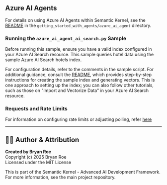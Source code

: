 ## Azure AI Agents

For details on using Azure AI Agents within Semantic Kernel, see the [README](../../../getting_started_with_agents/azure_ai_agent/README.md) in the `getting_started_with_agents/azure_ai_agent` directory.

### Running the `azure_ai_agent_ai_search.py` Sample

Before running this sample, ensure you have a valid index configured in your Azure AI Search resource. This sample queries hotel data using the sample Azure AI Search hotels index.

For configuration details, refer to the comments in the sample script. For additional guidance, consult the [README](../../memory/azure_ai_search_hotel_samples/README.md), which provides step-by-step instructions for creating the sample index and generating vectors. This is one approach to setting up the index; you can also follow other tutorials, such as those on "Import and Vectorize Data" in your Azure AI Search resource.

### Requests and Rate Limits

For information on configuring rate limits or adjusting polling, refer [here](../../../getting_started_with_agents/azure_ai_agent/README.md#requests-and-rate-limits)


---

## 👨‍💻 Author & Attribution

**Created by Bryan Roe**  
Copyright (c) 2025 Bryan Roe  
Licensed under the MIT License

This is part of the Semantic Kernel - Advanced AI Development Framework.
For more information, see the main project repository.
